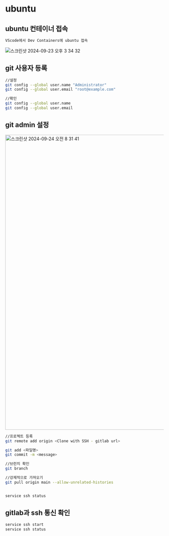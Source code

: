 # ubuntu

## ubuntu 컨테이너 접속
```bash
VScode에서 Dev Containers에 ubuntu 접속
```
![스크린샷 2024-09-23 오후 3 34 32](https://github.com/user-attachments/assets/423fa480-eaf4-4445-a3e9-4c76d0f42a3f)


## git 사용자 등록
```bash
//설정
git config --global user.name "Administrator"
git config --global user.email "root@example.com"

//확인
git config --global user.name
git config --global user.email
```
## git admin 설정
<img width="936" alt="스크린샷 2024-09-24 오전 8 31 41" src="https://github.com/user-attachments/assets/21296b5e-c566-4693-9fa8-79f3da41a783">

```bash
//프로젝트 등록
git remote add origin <Clone with SSH - gitlab url>

git add <파일명>
git commit -m <message>

//브런치 확인
git branch

//강제적으로 가져오기 
git pull origin main --allow-unrelated-histories


service ssh status
```


## gitlab과 ssh 통신 확인
```bash
service ssh start
service ssh status
```